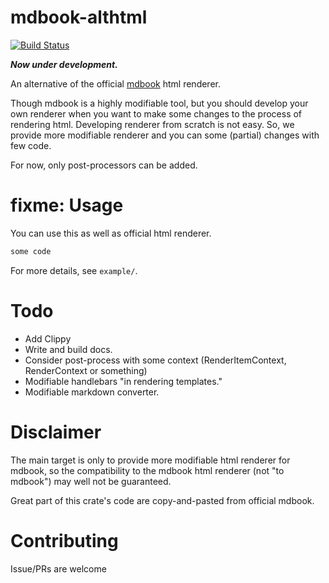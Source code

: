 # mdbook-althtml
[![Build Status](https://travis-ci.org/rnitta/mdbook-althtml.svg?branch=master)](https://travis-ci.org/rnitta/mdbook-althtml)  

***Now under development.***

An alternative of the official [mdbook](https://github.com/rust-lang-nursery/mdBook) html renderer.  

Though mdbook is a highly modifiable tool, but you should develop your own renderer when you want to make some changes to the process of rendering html.
Developing renderer from scratch is not easy. So, we provide more modifiable renderer and you can some (partial) changes with few code.

For now, only post-processors can be added. 

# fixme: Usage
You can use this as well as official html renderer.

```rust
some code
```

For more details, see `example/`.

# Todo
- Add Clippy
- Write and build docs.
- Consider post-process with some context (RenderItemContext, RenderContext or something)
- Modifiable handlebars "in rendering templates."
- Modifiable markdown converter.

# Disclaimer
The main target is only to provide more modifiable html renderer for mdbook, 
so the compatibility to the mdbook html renderer (not "to mdbook") may well not be guaranteed.

Great part of this crate's code are copy-and-pasted from official mdbook.  

# Contributing
Issue/PRs are welcome
